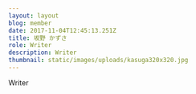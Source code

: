 ```yaml
---
layout: layout
blog: member
date: 2017-11-04T12:45:13.251Z
title: 坂野 かずさ
role: Writer
description: Writer
thumbnail: static/images/uploads/kasuga320x320.jpg
---
```

Writer
